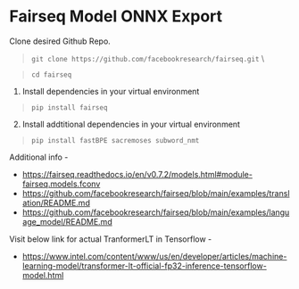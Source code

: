 # Fairseq Model ONNX Export
Clone desired Github Repo. 
> `git clone https://github.com/facebookresearch/fairseq.git` \

> `cd fairseq`

1. Install dependencies in your virtual environment

> `pip install fairseq`

2. Install addtitional dependencies in your virtual environment

> `pip install fastBPE sacremoses subword_nmt`

Additional info -
- https://fairseq.readthedocs.io/en/v0.7.2/models.html#module-fairseq.models.fconv
- https://github.com/facebookresearch/fairseq/blob/main/examples/translation/README.md
- https://github.com/facebookresearch/fairseq/blob/main/examples/language_model/README.md

Visit below link for actual TranformerLT in Tensorflow -
- https://www.intel.com/content/www/us/en/developer/articles/machine-learning-model/transformer-lt-official-fp32-inference-tensorflow-model.html